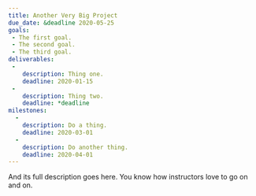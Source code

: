 ```yaml
---
title: Another Very Big Project
due_date: &deadline 2020-05-25
goals:
 - The first goal.
 - The second goal.
 - The third goal.
deliverables:
 -
    description: Thing one.
    deadline: 2020-01-15
 -
    description: Thing two.
    deadline: *deadline
milestones:
  -
    description: Do a thing.
    deadline: 2020-03-01
  -
    description: Do another thing.
    deadline: 2020-04-01
---
```


And its full description goes here. You know how instructors love to go on and on.
